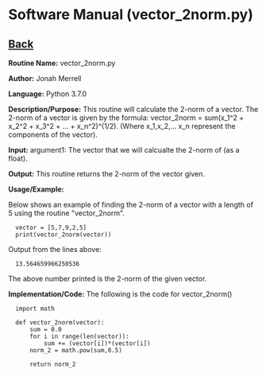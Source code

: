 # Software Manual (vector_2norm.py)

## [Back](softwaremanual.md)

**Routine Name:**           vector_2norm.py

**Author:** Jonah Merrell

**Language:** Python 3.7.0

**Description/Purpose:** This routine will calculate the 2-norm of a vector. The 2-norm of a vector is
 given by the formula: vector_2norm = sum(x_1^2 + x_2^2 + x_3^2 + ... + x_n^2)^(1/2). (Where x_1,x_2,...
 x_n represent the components of the vector).

**Input:** argument1: The vector that we will calcualte the 2-norm of (as a float).

**Output:** This routine returns the 2-norm of the vector given.

**Usage/Example:**

Below shows an example of finding the 2-norm of a vector with a length of 5 using the routine "vector_2norm". 

      vector = [5,7,9,2,5]
      print(vector_2norm(vector))

Output from the lines above:

      13.564659966250536

The above number printed is the 2-norm of the given vector.

**Implementation/Code:** The following is the code for vector_2norm()

      import math
      
      def vector_2norm(vector):
          sum = 0.0
          for i in range(len(vector)):
              sum += (vector[i])*(vector[i])
          norm_2 = math.pow(sum,0.5)
      
          return norm_2
